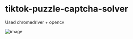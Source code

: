 # tiktok-puzzle-captcha-solver

Used chromedriver + opencv

![image](https://github.com/no-name-user-name/tiktok-puzzle-captcha-solver/blob/main/demo.gif)

